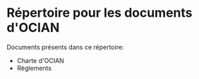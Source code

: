 # Répertoire pour les documents d'OCIAN
Documents présents dans ce répertoire:
- Charte d'OCIAN
- Règlements

